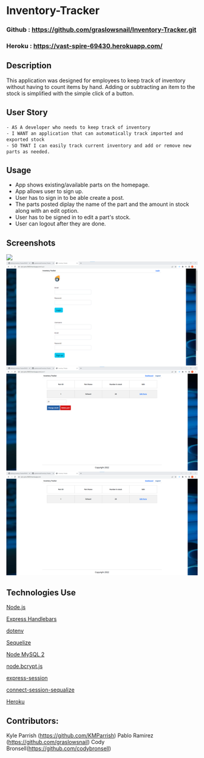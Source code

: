 # Inventory-Tracker

### Github : https://github.com/graslowsnail/Inventory-Tracker.git

### Heroku : https://vast-spire-69430.herokuapp.com/

## Description
This application was designed for employees to keep track of inventory without having to count items by hand. Adding or subtracting an item to the stock is simplified with the simple click of a button.


## User Story
```
- AS A developer who needs to keep track of inventory 
- I WANT an application that can automatically track imported and exported stock
- SO THAT I can easily track current inventory and add or remove new parts as needed.
```

## Usage
- App shows existing/available parts on the homepage.
- App allows user to sign up.
- User has to sign in to be able create a post.
- The parts posted diplay the name of the part and the amount in stock along with an edit option.
- User has to be signed in to edit a part's stock.
- User can logout after they are done.


## Screenshots
![](public/image/Create-New-part.png)
![](public/images/login-screen.png)
![](public/images/Edit-Parts.png)
![](public/images/parts-database.png)


## Technologies Use
<p><a href="https://nodejs.org/">Node.js</a></p>
<p><a href="https://www.npmjs.com/package/express-handlebars">Express Handlebars</a></p>
<p><a href="https://www.npmjs.com/package/dotenv">dotenv</a></p>
<p><a href="https://www.npmjs.com/package/sequelize">Sequelize</a></p>
<p><a href="https://www.npmjs.com/package/mysql2">Node MySQL 2</a></p>
<p><a href="https://www.npmjs.com/package/bcrypt">node.bcrypt.js</a></p>
<p><a href="https://www.npmjs.com/package/express-session">express-session</a></p>
<p><a href="https://www.npmjs.com/package/connect-session-sequelize">connect-session-sequalize</a></p>
<p><a href="https://www.heroku.com/">Heroku</a></p>


## Contributors:
Kyle Parrish (https://github.com/KMParrish)  Pablo Ramirez (https://github.com/graslowsnail) Cody Bronsell(https://github.com/codybronsell)
